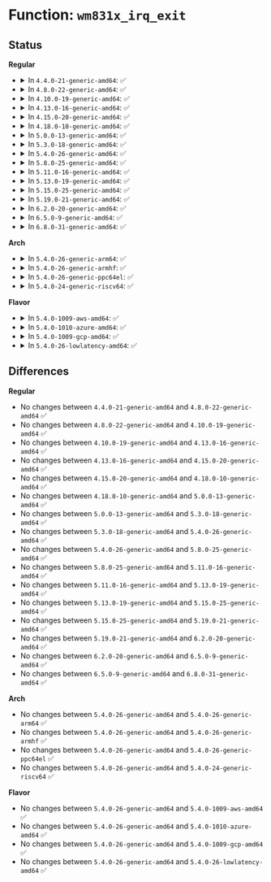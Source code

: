 # Function: <code>wm831x_irq_exit</code>

## Status
<b>Regular</b>
<ul>
<li>
<details>
<summary>In <code>4.4.0-21-generic-amd64</code>: ✅</summary>

```c
void wm831x_irq_exit(struct wm831x * wm831x)
```

```json
{
  "name": "wm831x_irq_exit",
  "collision_type": "Unique Global",
  "inline_type": "No",
  "funcs": [
    {
      "addr": 18446744071584626480,
      "name": "wm831x_irq_exit",
      "external": true,
      "loc": "drivers/mfd/wm831x-irq.c:654",
      "file": "drivers/mfd/wm831x-irq.c",
      "inline": "seen, unknown",
      "caller_inline": [],
      "caller_func": [
        "drivers/mfd/wm831x-core.c:wm831x_device_init",
        "drivers/mfd/wm831x-core.c:wm831x_device_exit"
      ]
    }
  ],
  "symbols": [
    {
      "addr": 18446744071584626480,
      "name": "wm831x_irq_exit",
      "section": ".text",
      "bind": "STB_GLOBAL",
      "size": 29
    }
  ]
}
```
</details>
</li>
<li>
<details>
<summary>In <code>4.8.0-22-generic-amd64</code>: ✅</summary>

```c
void wm831x_irq_exit(struct wm831x * wm831x)
```

```json
{
  "name": "wm831x_irq_exit",
  "collision_type": "Unique Global",
  "inline_type": "No",
  "funcs": [
    {
      "addr": 18446744071584978992,
      "name": "wm831x_irq_exit",
      "external": true,
      "loc": "drivers/mfd/wm831x-irq.c:654",
      "file": "drivers/mfd/wm831x-irq.c",
      "inline": "seen, unknown",
      "caller_inline": [],
      "caller_func": [
        "drivers/mfd/wm831x-core.c:wm831x_device_exit",
        "drivers/mfd/wm831x-core.c:wm831x_device_init"
      ]
    }
  ],
  "symbols": [
    {
      "addr": 18446744071584978992,
      "name": "wm831x_irq_exit",
      "section": ".text",
      "bind": "STB_GLOBAL",
      "size": 29
    }
  ]
}
```
</details>
</li>
<li>
<details>
<summary>In <code>4.10.0-19-generic-amd64</code>: ✅</summary>

```c
void wm831x_irq_exit(struct wm831x * wm831x)
```

```json
{
  "name": "wm831x_irq_exit",
  "collision_type": "Unique Global",
  "inline_type": "No",
  "funcs": [
    {
      "addr": 18446744071585162528,
      "name": "wm831x_irq_exit",
      "external": true,
      "loc": "drivers/mfd/wm831x-irq.c:654",
      "file": "drivers/mfd/wm831x-irq.c",
      "inline": "seen, unknown",
      "caller_inline": [],
      "caller_func": [
        "drivers/mfd/wm831x-core.c:wm831x_device_exit",
        "drivers/mfd/wm831x-core.c:wm831x_device_init"
      ]
    }
  ],
  "symbols": [
    {
      "addr": 18446744071585162528,
      "name": "wm831x_irq_exit",
      "section": ".text",
      "bind": "STB_GLOBAL",
      "size": 29
    }
  ]
}
```
</details>
</li>
<li>
<details>
<summary>In <code>4.13.0-16-generic-amd64</code>: ✅</summary>

```c
void wm831x_irq_exit(struct wm831x * wm831x)
```

```json
{
  "name": "wm831x_irq_exit",
  "collision_type": "Unique Global",
  "inline_type": "No",
  "funcs": [
    {
      "addr": 18446744071585243920,
      "name": "wm831x_irq_exit",
      "external": true,
      "loc": "drivers/mfd/wm831x-irq.c:654",
      "file": "drivers/mfd/wm831x-irq.c",
      "inline": "seen, unknown",
      "caller_inline": [],
      "caller_func": [
        "drivers/mfd/wm831x-core.c:wm831x_device_exit",
        "drivers/mfd/wm831x-core.c:wm831x_device_init"
      ]
    }
  ],
  "symbols": [
    {
      "addr": 18446744071585243920,
      "name": "wm831x_irq_exit",
      "section": ".text",
      "bind": "STB_GLOBAL",
      "size": 33
    }
  ]
}
```
</details>
</li>
<li>
<details>
<summary>In <code>4.15.0-20-generic-amd64</code>: ✅</summary>

```c
void wm831x_irq_exit(struct wm831x * wm831x)
```

```json
{
  "name": "wm831x_irq_exit",
  "collision_type": "Unique Global",
  "inline_type": "No",
  "funcs": [
    {
      "addr": 18446744071585671648,
      "name": "wm831x_irq_exit",
      "external": true,
      "loc": "drivers/mfd/wm831x-irq.c:654",
      "file": "drivers/mfd/wm831x-irq.c",
      "inline": "seen, unknown",
      "caller_inline": [],
      "caller_func": [
        "drivers/mfd/wm831x-core.c:wm831x_device_exit",
        "drivers/mfd/wm831x-core.c:wm831x_device_init"
      ]
    }
  ],
  "symbols": [
    {
      "addr": 18446744071585671648,
      "name": "wm831x_irq_exit",
      "section": ".text",
      "bind": "STB_GLOBAL",
      "size": 33
    }
  ]
}
```
</details>
</li>
<li>
<details>
<summary>In <code>4.18.0-10-generic-amd64</code>: ✅</summary>

```c
void wm831x_irq_exit(struct wm831x * wm831x)
```

```json
{
  "name": "wm831x_irq_exit",
  "collision_type": "Unique Global",
  "inline_type": "No",
  "funcs": [
    {
      "addr": 18446744071585917536,
      "name": "wm831x_irq_exit",
      "external": true,
      "loc": "drivers/mfd/wm831x-irq.c:654",
      "file": "drivers/mfd/wm831x-irq.c",
      "inline": "seen, unknown",
      "caller_inline": [],
      "caller_func": [
        "drivers/mfd/wm831x-core.c:wm831x_device_exit",
        "drivers/mfd/wm831x-core.c:wm831x_device_init"
      ]
    }
  ],
  "symbols": [
    {
      "addr": 18446744071585917536,
      "name": "wm831x_irq_exit",
      "section": ".text",
      "bind": "STB_GLOBAL",
      "size": 32
    }
  ]
}
```
</details>
</li>
<li>
<details>
<summary>In <code>5.0.0-13-generic-amd64</code>: ✅</summary>

```c
void wm831x_irq_exit(struct wm831x * wm831x)
```

```json
{
  "name": "wm831x_irq_exit",
  "collision_type": "Unique Global",
  "inline_type": "No",
  "funcs": [
    {
      "addr": 18446744071586053680,
      "name": "wm831x_irq_exit",
      "external": true,
      "loc": "drivers/mfd/wm831x-irq.c:654",
      "file": "drivers/mfd/wm831x-irq.c",
      "inline": "seen, unknown",
      "caller_inline": [],
      "caller_func": [
        "drivers/mfd/wm831x-core.c:wm831x_device_exit",
        "drivers/mfd/wm831x-core.c:wm831x_device_init"
      ]
    }
  ],
  "symbols": [
    {
      "addr": 18446744071586053680,
      "name": "wm831x_irq_exit",
      "section": ".text",
      "bind": "STB_GLOBAL",
      "size": 32
    }
  ]
}
```
</details>
</li>
<li>
<details>
<summary>In <code>5.3.0-18-generic-amd64</code>: ✅</summary>

```c
void wm831x_irq_exit(struct wm831x * wm831x)
```

```json
{
  "name": "wm831x_irq_exit",
  "collision_type": "Unique Global",
  "inline_type": "No",
  "funcs": [
    {
      "addr": 18446744071586288832,
      "name": "wm831x_irq_exit",
      "external": true,
      "loc": "drivers/mfd/wm831x-irq.c:649",
      "file": "drivers/mfd/wm831x-irq.c",
      "inline": "seen, unknown",
      "caller_inline": [],
      "caller_func": [
        "drivers/mfd/wm831x-core.c:wm831x_device_init"
      ]
    }
  ],
  "symbols": [
    {
      "addr": 18446744071586288832,
      "name": "wm831x_irq_exit",
      "section": ".text",
      "bind": "STB_GLOBAL",
      "size": 30
    }
  ]
}
```
</details>
</li>
<li>
<details>
<summary>In <code>5.4.0-26-generic-amd64</code>: ✅</summary>

```c
void wm831x_irq_exit(struct wm831x * wm831x)
```

```json
{
  "name": "wm831x_irq_exit",
  "collision_type": "Unique Global",
  "inline_type": "No",
  "funcs": [
    {
      "addr": 18446744071586437040,
      "name": "wm831x_irq_exit",
      "external": true,
      "loc": "drivers/mfd/wm831x-irq.c:649",
      "file": "drivers/mfd/wm831x-irq.c",
      "inline": "seen, unknown",
      "caller_inline": [],
      "caller_func": [
        "drivers/mfd/wm831x-core.c:wm831x_device_init"
      ]
    }
  ],
  "symbols": [
    {
      "addr": 18446744071586437040,
      "name": "wm831x_irq_exit",
      "section": ".text",
      "bind": "STB_GLOBAL",
      "size": 30
    }
  ]
}
```
</details>
</li>
<li>
<details>
<summary>In <code>5.8.0-25-generic-amd64</code>: ✅</summary>

```c
void wm831x_irq_exit(struct wm831x * wm831x)
```

```json
{
  "name": "wm831x_irq_exit",
  "collision_type": "Unique Global",
  "inline_type": "No",
  "funcs": [
    {
      "addr": 18446744071587213632,
      "name": "wm831x_irq_exit",
      "external": true,
      "loc": "drivers/mfd/wm831x-irq.c:649",
      "file": "drivers/mfd/wm831x-irq.c",
      "inline": "seen, unknown",
      "caller_inline": [],
      "caller_func": [
        "drivers/mfd/wm831x-core.c:wm831x_device_init"
      ]
    }
  ],
  "symbols": [
    {
      "addr": 18446744071587213632,
      "name": "wm831x_irq_exit",
      "section": ".text",
      "bind": "STB_GLOBAL",
      "size": 30
    }
  ]
}
```
</details>
</li>
<li>
<details>
<summary>In <code>5.11.0-16-generic-amd64</code>: ✅</summary>

```c
void wm831x_irq_exit(struct wm831x * wm831x)
```

```json
{
  "name": "wm831x_irq_exit",
  "collision_type": "Unique Global",
  "inline_type": "No",
  "funcs": [
    {
      "addr": 18446744071587288192,
      "name": "wm831x_irq_exit",
      "external": true,
      "loc": "drivers/mfd/wm831x-irq.c:649",
      "file": "drivers/mfd/wm831x-irq.c",
      "inline": "seen, unknown",
      "caller_inline": [],
      "caller_func": [
        "drivers/mfd/wm831x-core.c:wm831x_device_init"
      ]
    }
  ],
  "symbols": [
    {
      "addr": 18446744071587288192,
      "name": "wm831x_irq_exit",
      "section": ".text",
      "bind": "STB_GLOBAL",
      "size": 30
    }
  ]
}
```
</details>
</li>
<li>
<details>
<summary>In <code>5.13.0-19-generic-amd64</code>: ✅</summary>

```c
void wm831x_irq_exit(struct wm831x * wm831x)
```

```json
{
  "name": "wm831x_irq_exit",
  "collision_type": "Unique Global",
  "inline_type": "No",
  "funcs": [
    {
      "addr": 18446744071587175520,
      "name": "wm831x_irq_exit",
      "external": true,
      "loc": "drivers/mfd/wm831x-irq.c:649",
      "file": "drivers/mfd/wm831x-irq.c",
      "inline": "seen, unknown",
      "caller_inline": [],
      "caller_func": [
        "drivers/mfd/wm831x-core.c:wm831x_device_init"
      ]
    }
  ],
  "symbols": [
    {
      "addr": 18446744071587175520,
      "name": "wm831x_irq_exit",
      "section": ".text",
      "bind": "STB_GLOBAL",
      "size": 30
    }
  ]
}
```
</details>
</li>
<li>
<details>
<summary>In <code>5.15.0-25-generic-amd64</code>: ✅</summary>

```c
void wm831x_irq_exit(struct wm831x * wm831x)
```

```json
{
  "name": "wm831x_irq_exit",
  "collision_type": "Unique Global",
  "inline_type": "No",
  "funcs": [
    {
      "addr": 18446744071587735776,
      "name": "wm831x_irq_exit",
      "external": true,
      "loc": "drivers/mfd/wm831x-irq.c:649",
      "file": "drivers/mfd/wm831x-irq.c",
      "inline": "seen, unknown",
      "caller_inline": [],
      "caller_func": [
        "drivers/mfd/wm831x-core.c:wm831x_device_init"
      ]
    }
  ],
  "symbols": [
    {
      "addr": 18446744071587735776,
      "name": "wm831x_irq_exit",
      "section": ".text",
      "bind": "STB_GLOBAL",
      "size": 30
    }
  ]
}
```
</details>
</li>
<li>
<details>
<summary>In <code>5.19.0-21-generic-amd64</code>: ✅</summary>

```c
void wm831x_irq_exit(struct wm831x * wm831x)
```

```json
{
  "name": "wm831x_irq_exit",
  "collision_type": "Unique Global",
  "inline_type": "No",
  "funcs": [
    {
      "addr": 18446744071589081120,
      "name": "wm831x_irq_exit",
      "external": true,
      "loc": "drivers/mfd/wm831x-irq.c:649",
      "file": "drivers/mfd/wm831x-irq.c",
      "inline": "seen, unknown",
      "caller_inline": [],
      "caller_func": [
        "drivers/mfd/wm831x-core.c:wm831x_device_init"
      ]
    }
  ],
  "symbols": [
    {
      "addr": 18446744071589081120,
      "name": "wm831x_irq_exit",
      "section": ".text",
      "bind": "STB_GLOBAL",
      "size": 50
    }
  ]
}
```
</details>
</li>
<li>
<details>
<summary>In <code>6.2.0-20-generic-amd64</code>: ✅</summary>

```c
void wm831x_irq_exit(struct wm831x * wm831x)
```

```json
{
  "name": "wm831x_irq_exit",
  "collision_type": "Unique Global",
  "inline_type": "No",
  "funcs": [
    {
      "addr": 18446744071590613792,
      "name": "wm831x_irq_exit",
      "external": true,
      "loc": "drivers/mfd/wm831x-irq.c:649",
      "file": "drivers/mfd/wm831x-irq.c",
      "inline": "seen, unknown",
      "caller_inline": [],
      "caller_func": [
        "drivers/mfd/wm831x-core.c:wm831x_device_init"
      ]
    }
  ],
  "symbols": [
    {
      "addr": 18446744071590613792,
      "name": "wm831x_irq_exit",
      "section": ".text",
      "bind": "STB_GLOBAL",
      "size": 50
    }
  ]
}
```
</details>
</li>
<li>
<details>
<summary>In <code>6.5.0-9-generic-amd64</code>: ✅</summary>

```c
void wm831x_irq_exit(struct wm831x * wm831x)
```

```json
{
  "name": "wm831x_irq_exit",
  "collision_type": "Unique Global",
  "inline_type": "No",
  "funcs": [
    {
      "addr": 18446744071590954896,
      "name": "wm831x_irq_exit",
      "external": true,
      "loc": "drivers/mfd/wm831x-irq.c:649",
      "file": "drivers/mfd/wm831x-irq.c",
      "inline": "seen, unknown",
      "caller_inline": [],
      "caller_func": [
        "drivers/mfd/wm831x-core.c:wm831x_device_init"
      ]
    }
  ],
  "symbols": [
    {
      "addr": 18446744071590954896,
      "name": "wm831x_irq_exit",
      "section": ".text",
      "bind": "STB_GLOBAL",
      "size": 50
    }
  ]
}
```
</details>
</li>
<li>
<details>
<summary>In <code>6.8.0-31-generic-amd64</code>: ✅</summary>

```c
void wm831x_irq_exit(struct wm831x * wm831x)
```

```json
{
  "name": "wm831x_irq_exit",
  "collision_type": "Unique Global",
  "inline_type": "No",
  "funcs": [
    {
      "addr": 18446744071591298704,
      "name": "wm831x_irq_exit",
      "external": true,
      "loc": "drivers/mfd/wm831x-irq.c:649",
      "file": "drivers/mfd/wm831x-irq.c",
      "inline": "seen, unknown",
      "caller_inline": [],
      "caller_func": [
        "drivers/mfd/wm831x-core.c:wm831x_device_init"
      ]
    }
  ],
  "symbols": [
    {
      "addr": 18446744071591298704,
      "name": "wm831x_irq_exit",
      "section": ".text",
      "bind": "STB_GLOBAL",
      "size": 50
    }
  ]
}
```
</details>
</li>
</ul>
<b>Arch</b>
<ul>
<li>
<details>
<summary>In <code>5.4.0-26-generic-arm64</code>: ✅</summary>

```c
void wm831x_irq_exit(struct wm831x * wm831x)
```

```json
{
  "name": "wm831x_irq_exit",
  "collision_type": "Unique Global",
  "inline_type": "No",
  "funcs": [
    {
      "addr": 18446603336499301096,
      "name": "wm831x_irq_exit",
      "external": true,
      "loc": "drivers/mfd/wm831x-irq.c:649",
      "file": "drivers/mfd/wm831x-irq.c",
      "inline": "seen, unknown",
      "caller_inline": [],
      "caller_func": [
        "drivers/mfd/wm831x-core.c:wm831x_device_init"
      ]
    }
  ],
  "symbols": [
    {
      "addr": 18446603336499301096,
      "name": "wm831x_irq_exit",
      "section": ".text",
      "bind": "STB_GLOBAL",
      "size": 64
    }
  ]
}
```
</details>
</li>
<li>
<details>
<summary>In <code>5.4.0-26-generic-armhf</code>: ✅</summary>

```c
void wm831x_irq_exit(struct wm831x * wm831x)
```

```json
{
  "name": "wm831x_irq_exit",
  "collision_type": "Unique Global",
  "inline_type": "No",
  "funcs": [
    {
      "addr": 3231846212,
      "name": "wm831x_irq_exit",
      "external": true,
      "loc": "drivers/mfd/wm831x-irq.c:649",
      "file": "drivers/mfd/wm831x-irq.c",
      "inline": "seen, unknown",
      "caller_inline": [],
      "caller_func": [
        "drivers/mfd/wm831x-core.c:wm831x_device_init"
      ]
    }
  ],
  "symbols": [
    {
      "addr": 3231846212,
      "name": "wm831x_irq_exit",
      "section": ".text",
      "bind": "STB_GLOBAL",
      "size": 44
    }
  ]
}
```
</details>
</li>
<li>
<details>
<summary>In <code>5.4.0-26-generic-ppc64el</code>: ✅</summary>

```c
void wm831x_irq_exit(struct wm831x * wm831x)
```

```json
{
  "name": "wm831x_irq_exit",
  "collision_type": "Unique Global",
  "inline_type": "No",
  "funcs": [
    {
      "addr": 13835058055292516368,
      "name": "wm831x_irq_exit",
      "external": true,
      "loc": "drivers/mfd/wm831x-irq.c:649",
      "file": "drivers/mfd/wm831x-irq.c",
      "inline": "seen, unknown",
      "caller_inline": [],
      "caller_func": [
        "drivers/mfd/wm831x-core.c:wm831x_device_init"
      ]
    }
  ],
  "symbols": [
    {
      "addr": 13835058055292516368,
      "name": "wm831x_irq_exit",
      "section": ".text",
      "bind": "STB_GLOBAL",
      "size": 72
    }
  ]
}
```
</details>
</li>
<li>
<details>
<summary>In <code>5.4.0-24-generic-riscv64</code>: ✅</summary>

```c
void wm831x_irq_exit(struct wm831x * wm831x)
```

```json
{
  "name": "wm831x_irq_exit",
  "collision_type": "Unique Global",
  "inline_type": "No",
  "funcs": [
    {
      "addr": 18446743936276551684,
      "name": "wm831x_irq_exit",
      "external": true,
      "loc": "drivers/mfd/wm831x-irq.c:649",
      "file": "drivers/mfd/wm831x-irq.c",
      "inline": "seen, unknown",
      "caller_inline": [],
      "caller_func": [
        "drivers/mfd/wm831x-core.c:wm831x_device_init"
      ]
    }
  ],
  "symbols": [
    {
      "addr": 18446743936276551684,
      "name": "wm831x_irq_exit",
      "section": ".text",
      "bind": "STB_GLOBAL",
      "size": 58
    }
  ]
}
```
</details>
</li>
</ul>
<b>Flavor</b>
<ul>
<li>
<details>
<summary>In <code>5.4.0-1009-aws-amd64</code>: ✅</summary>

```c
void wm831x_irq_exit(struct wm831x * wm831x)
```

```json
{
  "name": "wm831x_irq_exit",
  "collision_type": "Unique Global",
  "inline_type": "No",
  "funcs": [
    {
      "addr": 18446744071586189968,
      "name": "wm831x_irq_exit",
      "external": true,
      "loc": "drivers/mfd/wm831x-irq.c:649",
      "file": "drivers/mfd/wm831x-irq.c",
      "inline": "seen, unknown",
      "caller_inline": [],
      "caller_func": [
        "drivers/mfd/wm831x-core.c:wm831x_device_init"
      ]
    }
  ],
  "symbols": [
    {
      "addr": 18446744071586189968,
      "name": "wm831x_irq_exit",
      "section": ".text",
      "bind": "STB_GLOBAL",
      "size": 30
    }
  ]
}
```
</details>
</li>
<li>
<details>
<summary>In <code>5.4.0-1010-azure-amd64</code>: ✅</summary>

```c
void wm831x_irq_exit(struct wm831x * wm831x)
```

```json
{
  "name": "wm831x_irq_exit",
  "collision_type": "Unique Global",
  "inline_type": "No",
  "funcs": [
    {
      "addr": 18446744071586009248,
      "name": "wm831x_irq_exit",
      "external": true,
      "loc": "drivers/mfd/wm831x-irq.c:649",
      "file": "drivers/mfd/wm831x-irq.c",
      "inline": "seen, unknown",
      "caller_inline": [],
      "caller_func": [
        "drivers/mfd/wm831x-core.c:wm831x_device_init"
      ]
    }
  ],
  "symbols": [
    {
      "addr": 18446744071586009248,
      "name": "wm831x_irq_exit",
      "section": ".text",
      "bind": "STB_GLOBAL",
      "size": 30
    }
  ]
}
```
</details>
</li>
<li>
<details>
<summary>In <code>5.4.0-1009-gcp-amd64</code>: ✅</summary>

```c
void wm831x_irq_exit(struct wm831x * wm831x)
```

```json
{
  "name": "wm831x_irq_exit",
  "collision_type": "Unique Global",
  "inline_type": "No",
  "funcs": [
    {
      "addr": 18446744071586385008,
      "name": "wm831x_irq_exit",
      "external": true,
      "loc": "drivers/mfd/wm831x-irq.c:649",
      "file": "drivers/mfd/wm831x-irq.c",
      "inline": "seen, unknown",
      "caller_inline": [],
      "caller_func": [
        "drivers/mfd/wm831x-core.c:wm831x_device_init"
      ]
    }
  ],
  "symbols": [
    {
      "addr": 18446744071586385008,
      "name": "wm831x_irq_exit",
      "section": ".text",
      "bind": "STB_GLOBAL",
      "size": 30
    }
  ]
}
```
</details>
</li>
<li>
<details>
<summary>In <code>5.4.0-26-lowlatency-amd64</code>: ✅</summary>

```c
void wm831x_irq_exit(struct wm831x * wm831x)
```

```json
{
  "name": "wm831x_irq_exit",
  "collision_type": "Unique Global",
  "inline_type": "No",
  "funcs": [
    {
      "addr": 18446744071586496688,
      "name": "wm831x_irq_exit",
      "external": true,
      "loc": "drivers/mfd/wm831x-irq.c:649",
      "file": "drivers/mfd/wm831x-irq.c",
      "inline": "seen, unknown",
      "caller_inline": [],
      "caller_func": [
        "drivers/mfd/wm831x-core.c:wm831x_device_init"
      ]
    }
  ],
  "symbols": [
    {
      "addr": 18446744071586496688,
      "name": "wm831x_irq_exit",
      "section": ".text",
      "bind": "STB_GLOBAL",
      "size": 30
    }
  ]
}
```
</details>
</li>
</ul>

## Differences
<b>Regular</b>
<ul>
<li>
No changes between <code>4.4.0-21-generic-amd64</code> and <code>4.8.0-22-generic-amd64</code> ✅
</li>
<li>
No changes between <code>4.8.0-22-generic-amd64</code> and <code>4.10.0-19-generic-amd64</code> ✅
</li>
<li>
No changes between <code>4.10.0-19-generic-amd64</code> and <code>4.13.0-16-generic-amd64</code> ✅
</li>
<li>
No changes between <code>4.13.0-16-generic-amd64</code> and <code>4.15.0-20-generic-amd64</code> ✅
</li>
<li>
No changes between <code>4.15.0-20-generic-amd64</code> and <code>4.18.0-10-generic-amd64</code> ✅
</li>
<li>
No changes between <code>4.18.0-10-generic-amd64</code> and <code>5.0.0-13-generic-amd64</code> ✅
</li>
<li>
No changes between <code>5.0.0-13-generic-amd64</code> and <code>5.3.0-18-generic-amd64</code> ✅
</li>
<li>
No changes between <code>5.3.0-18-generic-amd64</code> and <code>5.4.0-26-generic-amd64</code> ✅
</li>
<li>
No changes between <code>5.4.0-26-generic-amd64</code> and <code>5.8.0-25-generic-amd64</code> ✅
</li>
<li>
No changes between <code>5.8.0-25-generic-amd64</code> and <code>5.11.0-16-generic-amd64</code> ✅
</li>
<li>
No changes between <code>5.11.0-16-generic-amd64</code> and <code>5.13.0-19-generic-amd64</code> ✅
</li>
<li>
No changes between <code>5.13.0-19-generic-amd64</code> and <code>5.15.0-25-generic-amd64</code> ✅
</li>
<li>
No changes between <code>5.15.0-25-generic-amd64</code> and <code>5.19.0-21-generic-amd64</code> ✅
</li>
<li>
No changes between <code>5.19.0-21-generic-amd64</code> and <code>6.2.0-20-generic-amd64</code> ✅
</li>
<li>
No changes between <code>6.2.0-20-generic-amd64</code> and <code>6.5.0-9-generic-amd64</code> ✅
</li>
<li>
No changes between <code>6.5.0-9-generic-amd64</code> and <code>6.8.0-31-generic-amd64</code> ✅
</li>
</ul>
<b>Arch</b>
<ul>
<li>
No changes between <code>5.4.0-26-generic-amd64</code> and <code>5.4.0-26-generic-arm64</code> ✅
</li>
<li>
No changes between <code>5.4.0-26-generic-amd64</code> and <code>5.4.0-26-generic-armhf</code> ✅
</li>
<li>
No changes between <code>5.4.0-26-generic-amd64</code> and <code>5.4.0-26-generic-ppc64el</code> ✅
</li>
<li>
No changes between <code>5.4.0-26-generic-amd64</code> and <code>5.4.0-24-generic-riscv64</code> ✅
</li>
</ul>
<b>Flavor</b>
<ul>
<li>
No changes between <code>5.4.0-26-generic-amd64</code> and <code>5.4.0-1009-aws-amd64</code> ✅
</li>
<li>
No changes between <code>5.4.0-26-generic-amd64</code> and <code>5.4.0-1010-azure-amd64</code> ✅
</li>
<li>
No changes between <code>5.4.0-26-generic-amd64</code> and <code>5.4.0-1009-gcp-amd64</code> ✅
</li>
<li>
No changes between <code>5.4.0-26-generic-amd64</code> and <code>5.4.0-26-lowlatency-amd64</code> ✅
</li>
</ul>
